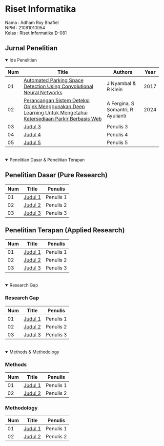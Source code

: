 # Riset Informatika

Nama : Adham Roy Bhafiel <br>
NPM : 21081010054 <br>
Kelas : Riset Informatika D-081

## Jurnal Penelitian

<details open>
<summary>Ide Penelitian</summary>

| Num | Title                                                                                                                                                                                                           | Authors                            | Year |
| --- | --------------------------------------------------------------------------------------------------------------------------------------------------------------------------------------------------------------- | ---------------------------------- | ---- |
| 01  | <a href="https://drive.google.com/file/d/143zN1YtO4yTS8nlds590lR6gYzM0SnA7/view?usp=sharing"> Automated Parking Space Detection Using Convolutional Neural Networks</a>                                         | J Nyambal & R Klein                | 2017 |
| 02  | <a href="https://drive.google.com/file/d/145MlKxXn8IXNoJsRJ5xDpP5qONw5eYN9/view?usp=sharing"> Perancangan Sistem Deteksi Objek Menggunakan Deep Learning Untuk Mengetahui Ketersediaan Parkir Berbasis Web </a> | A Fergina, S Somantri, R Ayulianti | 2024 |
| 03  | <a href="">Judul 3</a>                                                                                                                                                                                          | Penulis 3                          |      |
| 04  | <a href="">Judul 4</a>                                                                                                                                                                                          | Penulis 4                          |      |
| 05  | <a href="">Judul 5</a>                                                                                                                                                                                          | Penulis 5                          |      |

<br>
</details>

<details open>
<summary>Penelitian Dasar & Penelitian Terapan</summary>

## Penelitian Dasar (Pure Research)

| Num | Title                  | Penulis   |
| --- | ---------------------- | --------- |
| 01  | <a href="">Judul 1</a> | Penulis 1 |
| 02  | <a href="">Judul 2</a> | Penulis 2 |
| 03  | <a href="">Judul 3</a> | Penulis 3 |

## Penelitian Terapan (Applied Research)

| Num | Title                  | Penulis   |
| --- | ---------------------- | --------- |
| 01  | <a href="">Judul 1</a> | Penulis 1 |
| 02  | <a href="">Judul 2</a> | Penulis 2 |
| 03  | <a href="">Judul 3</a> | Penulis 3 |

<br>
</details>

<details open>
<summary>Research Gap</summary>

### Research Gap

| Num | Title                  | Penulis   |
| --- | ---------------------- | --------- |
| 01  | <a href="">Judul 1</a> | Penulis 1 |
| 02  | <a href="">Judul 2</a> | Penulis 2 |
| 03  | <a href="">Judul 3</a> | Penulis 3 |

<br>
</details>

<details open>
<summary>Methods & Methodology</summary>

### Methods

| Num | Title                  | Penulis   |
| --- | ---------------------- | --------- |
| 01  | <a href="">Judul 1</a> | Penulis 1 |
| 02  | <a href="">Judul 2</a> | Penulis 2 |

### Methodology

| Num | Title                  | Penulis   |
| --- | ---------------------- | --------- |
| 01  | <a href="">Judul 1</a> | Penulis 1 |
| 02  | <a href="">Judul 2</a> | Penulis 2 |

<br>
</details>
